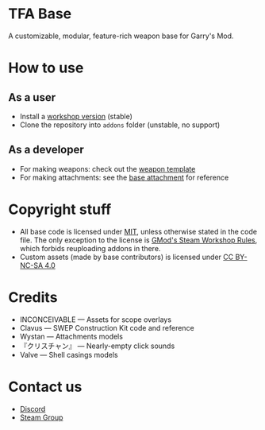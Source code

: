 # TFA Base
A customizable, modular, feature-rich weapon base for Garry's Mod.

# How to use
## As a user
* Install a [workshop version](https://steamcommunity.com/sharedfiles/filedetails/?id=415143062) (stable)
* Clone the repository into `addons` folder (unstable, no support)
## As a developer
* For making weapons: check out the [weapon template](lua/weapons/tfa_base_template/shared.lua)
* For making attachments: see the [base attachment](lua/tfa/att/base.lua) for reference

# Copyright stuff
* All base code is licensed under [MIT](https://opensource.org/licenses/MIT), unless otherwise stated in the code file. The only exception to the license is [GMod's Steam Workshop Rules](https://wiki.facepunch.com/gmod/Steam_Workshop_Rules), which forbids reuploading addons in there.
* Сustom assets (made by base contributors) is licensed under [CC BY-NC-SA 4.0](https://creativecommons.org/licenses/by-nc-sa/4.0/)

# Credits
* INCONCEIVABLE — Assets for scope overlays
* Clavus — SWEP Construction Kit code and reference
* Wystan — Attachments models
* 『クリスチャン』 — Nearly-empty click sounds
* Valve — Shell casings models

# Contact us
* [Discord](https://discord.com/invite/Gxqx67n)
* [Steam Group](https://steamcommunity.com/groups/tfa-mods)